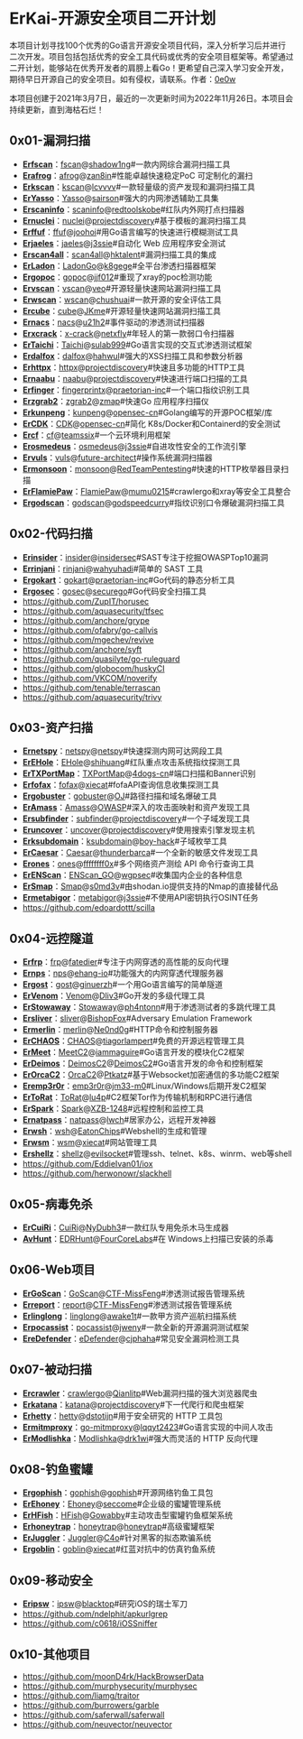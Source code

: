 # ErKai-开源安全项目二开计划

本项目计划寻找100个优秀的Go语言开源安全项目代码，深入分析学习后并进行二次开发。项目包括包括优秀的安全工具代码或优秀的安全项目框架等。希望通过二开计划，能够站在优秀开发者的肩膀上看Go！更希望自己深入学习安全开发，期待早日开源自己的安全项目。如有侵权，请联系。作者：[0e0w](https://github.com/0e0w)

本项目创建于2021年3月7日，最近的一次更新时间为2022年11月26日。本项目会持续更新，直到海枯石烂！

## 0x01-漏洞扫描

- [**Erfscan**](https://github.com/Goqi/Erfscan)：[fscan](https://github.com/Goqi/ErKai/tree/main/0x01/fscan)@[shadow1ng](https://github.com/shadow1ng/fscan)#一款内网综合漏洞扫描工具
- [**Erafrog**](https://github.com/Goqi/Erafrog)：[afrog](https://github.com/Goqi/ErKai/tree/main/0x01/afrog)@[zan8in](https://github.com/zan8in/afrog)#性能卓越快速稳定PoC 可定制化的漏扫
- [**Erkscan**](https://github.com/Goqi/Erkscan)：[kscan](https://github.com/Goqi/ErKai/tree/main/0x01/kscan)@[lcvvvv](https://github.com/lcvvvv/kscan)#一款轻量级的资产发现和漏洞扫描工具
- [**ErYasso**](https://github.com/Goqi/ErYasso)：[Yasso](https://github.com/Goqi/ErKai/tree/main/0x01/Yasso)@[sairson](https://github.com/sairson/Yasso)#强大的内网渗透辅助工具集
- [**Erscaninfo**](https://github.com/Goqi/Erscaninfo)：[scaninfo](https://github.com/Goqi/ErKai/tree/main/0x01/scaninfo)@[redtoolskobe](https://github.com/redtoolskobe/scaninfo)#红队内外网打点扫描器
- [**Ernuclei**](https://github.com/Goqi/Ernuclei)：[nuclei](https://github.com/Goqi/ErKai/tree/main/0x01/nuclei)@[projectdiscovery](https://github.com/projectdiscovery/nuclei)#基于模板的漏洞扫描工具
- [**Erffuf**](https://github.com/Goqi/Erffuf)：[ffuf](https://github.com/Goqi/ErKai/tree/main/0x01/ffuf)@[joohoi](https://github.com/ffuf/ffuf)#用Go语言编写的快速进行模糊测试工具
- [**Erjaeles**](https://github.com/Goqi/Erjaeles)：[jaeles](https://github.com/Goqi/ErKai/tree/main/0x01/jaeles)@[j3ssie](https://github.com/jaeles-project/jaeles)#自动化 Web 应用程序安全测试
- [**Erscan4all**](https://github.com/Goqi/Erscan4all)：[scan4all](https://github.com/Goqi/ErKai/tree/main/0x01/scan4all)@[hktalent](https://github.com/hktalent/scan4all)#漏洞扫描工具的集成
- [**ErLadon**](https://github.com/Goqi/ErLadon)：[LadonGo](https://github.com/Goqi/ErKai/tree/main/0x01/LadonGo)@[k8gege](https://github.com/k8gege/LadonGo)#全平台渗透扫描器框架
- [**Ergopoc**](https://github.com/Goqi/Ergopoc)：[gopoc](https://github.com/Goqi/ErKai/tree/main/0x01/gopoc)@[jjf012](https://github.com/jjf012/gopoc)#重现了xray的poc检测功能
- [**Ervscan**](https://github.com/Goqi/Ervscan)：[vscan](https://github.com/Goqi/ErKai/tree/main/0x01/vscan)@[veo](https://github.com/veo/vscan)#开源轻量快速网站漏洞扫描工具
- [**Erwscan**](https://github.com/Goqi/Erwscan)：[wscan](https://github.com/Goqi/ErKai/tree/main/0x01/wscan)@[chushuai](https://github.com/chushuai/wscan)#一款开源的安全评估工具
- [**Ercube**](https://github.com/Goqi/Ercube)：[cube](https://github.com/Goqi/ErKai/tree/main/0x01/cube)@[JKme](https://github.com/JKme/cube)#开源轻量快速网站漏洞扫描工具
- [**Ernacs**](https://github.com/Goqi/Ernacs)：[nacs](https://github.com/Goqi/ErKai/tree/main/0x01/nacs)@[u21h2](https://github.com/u21h2/nacs)#事件驱动的渗透测试扫描器
- [**Erxcrack**](https://github.com/Goqi/Erxcrack)：[x-crack](https://github.com/Goqi/ErKai/tree/main/0x01/x-crack)@[netxfly](https://github.com/netxfly/x-crack)#年轻人的第一款弱口令扫描器
- [**ErTaichi**](https://github.com/Goqi/ErTaichi)：[Taichi](https://github.com/Goqi/ErKai/tree/main/0x01/Taichi)@[sulab999](https://github.com/sulab999/Taichi)#Go语言实现的交互式渗透测试框架
- [**Erdalfox**](https://github.com/Goqi/Erdalfox)：[dalfox](https://github.com/Goqi/ErKai/tree/main/0x01/dalfox)@[hahwul](https://github.com/hahwul/dalfox)#强大的XSS扫描工具和参数分析器
- [**Erhttpx**](https://github.com/Goqi/Erhttpx)：[httpx](https://github.com/Goqi/ErKai/tree/main/0x01/httpx)@[projectdiscovery](https://github.com/projectdiscovery/httpx)#快速且多功能的HTTP工具
- [**Ernaabu**](https://github.com/Goqi/Ernaabu)：[naabu](https://github.com/Goqi/ErKai/tree/main/0x01/naabu)@[projectdiscovery](https://github.com/projectdiscovery/naabu)#快速进行端口扫描的工具
- [**Erfinger**](https://github.com/Goqi/Erfinger)：[fingerprintx](https://github.com/Goqi/ErKai/tree/main/0x01/fingerprintx)@[praetorian-inc](https://github.com/praetorian-inc/fingerprintx)#一个端口指纹识别工具
- [**Erzgrab2**](https://github.com/Goqi/Erzgrab2)：[zgrab2](https://github.com/Goqi/ErKai/tree/main/0x01/zgrab2)@[zmap](https://github.com/zmap/zgrab2)#快速Go 应用程序扫描仪
- [**Erkunpeng**](https://github.com/Goqi/Erkunpeng)：[kunpeng](https://github.com/Goqi/ErKai/tree/main/0x01/kunpeng)@[opensec-cn](https://github.com/opensec-cn/kunpeng)#Golang编写的开源POC框架/库
- [**ErCDK**](https://github.com/Goqi/ErCDK)：[CDK](https://github.com/Goqi/ErKai/tree/main/0x01/CDK)@[opensec-cn](https://github.com/cdk-team/CDK)#简化 K8s/Docker和Containerd的安全测试
- [**Ercf**](https://github.com/Goqi/Ercf)：[cf](https://github.com/Goqi/ErKai/tree/main/0x01/cf)@[teamssix](https://github.com/teamssix/cf)#一个云环境利用框架
- [**Erosmedeus**](https://github.com/Goqi/Erosmedeus)：[osmedeus](https://github.com/Goqi/ErKai/tree/main/0x01/osmedeus)@[j3ssie](https://github.com/j3ssie/osmedeus)#自进攻性安全的工作流引擎
- [**Ervuls**](https://github.com/Goqi/Ervuls)：[vuls](https://github.com/Goqi/ErKai/tree/main/0x01/vuls)@[future-architect](https://github.com/future-architect/vuls)#操作系统漏洞扫描器
- [**Ermonsoon**](https://github.com/Goqi/Ermonsoon)：[monsoon](https://github.com/Goqi/ErKai/tree/main/0x01/monsoon)@[RedTeamPentesting](https://github.com/RedTeamPentesting/monsoon)#快速的HTTP枚举器目录扫描
- [**ErFlamiePaw**](https://github.com/Goqi/ErFlamiePaw)：[FlamiePaw](https://github.com/Goqi/ErKai/tree/main/0x01/FlamiePaw)@[mumu0215](https://github.com/mumu0215/FlamiePaw)#crawlergo和xray等安全工具整合
- [**Ergodscan**](https://github.com/Goqi/Ergodscan)：[godscan](https://github.com/Goqi/ErKai/tree/main/0x01/godscan)@[godspeedcurry](https://github.com/godspeedcurry/godscan)#指纹识别口令爆破漏洞扫描工具

## 0x02-代码扫描

- [**Erinsider**](https://github.com/Goqi/Erinsider)：[insider](https://github.com/Goqi/ErKai/tree/main/0x02/insider)@[insidersec](https://github.com/insidersec/insider)#SAST专注于挖掘OWASPTop10漏洞
- [**Errinjani**](https://github.com/Goqi/Errinjani)：[rinjani](https://github.com/Goqi/ErKai/tree/main/0x02/rinjani)@[wahyuhadi](https://github.com/wahyuhadi/rinjani)#简单的 SAST 工具
- [**Ergokart**](https://github.com/Goqi/Ergokart)：[gokart](https://github.com/Goqi/ErKai/tree/main/0x02/gokart)@[praetorian-inc](https://github.com/praetorian-inc/gokart)#Go代码的静态分析工具
- [**Ergosec**](https://github.com/Goqi/Ergosec)：[gosec](https://github.com/Goqi/ErKai/tree/main/0x02/gosec)@[securego](https://github.com/securego/gosec)#Go代码安全扫描工具
- https://github.com/ZupIT/horusec
- https://github.com/aquasecurity/tfsec
- https://github.com/anchore/grype
- https://github.com/ofabry/go-callvis
- https://github.com/mgechev/revive
- https://github.com/anchore/syft
- https://github.com/quasilyte/go-ruleguard
- https://github.com/globocom/huskyCI
- https://github.com/VKCOM/noverify
- https://github.com/tenable/terrascan
- https://github.com/aquasecurity/trivy

## 0x03-资产扫描

- [**Ernetspy**](https://github.com/Goqi/Ernetspy)：[netspy](https://github.com/Goqi/ErKai/tree/main/0x03/netspy)@[netspy](https://github.com/netspy/netspy)#快速探测内网可达网段工具
- [**ErEHole**](https://github.com/Goqi/ErEHole)：[EHole](https://github.com/Goqi/ErKai/tree/main/0x03/EHole)@[shihuang](https://github.com/EdgeSecurityTeam/EHole)#红队重点攻击系统指纹探测工具
- [**ErTXPortMap**](https://github.com/Goqi/ErTXPortMap)：[TXPortMap](https://github.com/Goqi/ErKai/tree/main/0x03/TXPortMap)@[4dogs-cn](https://github.com/4dogs-cn/TXPortMap)#端口扫描和Banner识别
- [**Erfofax**](https://github.com/Goqi/Erfofax)：[fofax](https://github.com/Goqi/ErKai/tree/main/0x03/fofax)@[xiecat](https://github.com/xiecat/fofax)#fofaAPI查询信息收集探测工具
- [**Ergobuster**](https://github.com/Goqi/Ergobuster)：[gobuster](https://github.com/Goqi/ErKai/tree/main/0x03/gobuster)@[OJ](https://github.com/OJ/gobuster)#路径扫描和域名爆破工具
- [**ErAmass**](https://github.com/Goqi/ErAmass)：[Amass](https://github.com/Goqi/ErKai/tree/main/0x03/Amass)@[OWASP](https://github.com/OWASP/Amass)#深入的攻击面映射和资产发现工具
- [**Ersubfinder**](https://github.com/Goqi/Ersubfinder)：[subfinder](https://github.com/Goqi/ErKai/tree/main/0x03/subfinder)@[projectdiscovery](https://github.com/projectdiscovery/subfinder)#一个子域发现工具
- [**Eruncover**](https://github.com/Goqi/Eruncover)：[uncover](https://github.com/Goqi/ErKai/tree/main/0x03/uncover)@[projectdiscovery](https://github.com/projectdiscovery/uncover)#使用搜索引擎发现主机
- [**Erksubdomain**](https://github.com/Goqi/Erksubdomain)：[ksubdomain](https://github.com/Goqi/ErKai/tree/main/0x03/ksubdomain)@[boy-hack](https://github.com/boy-hack/ksubdomain)#子域枚举工具
- [**ErCaesar**](https://github.com/Goqi/ErCaesar)：[Caesar](https://github.com/Goqi/ErKai/tree/main/0x03/Caesar)@[thunderbarca](https://github.com/j5s/Caesar)#一个全新的敏感文件发现工具
- [**Erones**](https://github.com/Goqi/Erones)：[ones](https://github.com/Goqi/ErKai/tree/main/0x03/ones)@[ffffffff0x](https://github.com/ffffffff0x/ones)#多个网络资产测绘 API 命令行查询工具
- [**ErENScan**](https://github.com/Goqi/ErENScan)：[ENScan_GO](https://github.com/Goqi/ErKai/tree/main/0x03/ENScan_GO)@[wgpsec](https://github.com/wgpsec/ENScan_GO)#收集国内企业的各种信息
- [**ErSmap**](https://github.com/Goqi/ErSmap)：[Smap](https://github.com/Goqi/ErKai/tree/main/0x03/Smap)@[s0md3v](https://github.com/s0md3v/Smap)#由shodan.io提供支持的Nmap的直接替代品
- [**Ermetabigor**](https://github.com/Goqi/Ermetabigor)：[metabigor](https://github.com/Goqi/ErKai/tree/main/0x03/metabigor)@[j3ssie](https://github.com/j3ssie/metabigor)#不使用API密钥执行OSINT任务
- https://github.com/edoardottt/scilla


## 0x04-远控隧道

- [**Erfrp**](https://github.com/Goqi/Erfrp)：[frp](https://github.com/Goqi/ErKai/tree/main/0x04/frp)@[fatedier](https://github.com/fatedier/frp)#专注于内网穿透的高性能的反向代理
- [**Ernps**](https://github.com/Goqi/Ernps)：[nps](https://github.com/Goqi/ErKai/tree/main/0x04/nps)@[ehang-io](https://github.com/ehang-io/nps)#功能强大的内网穿透代理服务器
- [**Ergost**](https://github.com/Goqi/Ergost)：[gost](https://github.com/Goqi/ErKai/tree/main/0x04/gost)@[ginuerzh](https://github.com/ginuerzh/gost)#一个用Go语言编写的简单隧道
- [**ErVenom**](https://github.com/Goqi/ErVenom)：[Venom](https://github.com/Goqi/ErKai/tree/main/0x04/Venom)@[Dliv3](https://github.com/Dliv3/Venom)#Go开发的多级代理工具
- [**ErStowaway**](https://github.com/Goqi/ErStowaway)：[Stowaway](https://github.com/Goqi/ErKai/tree/main/0x04/Stowaway)@[ph4ntonn](https://github.com/ph4ntonn/Stowaway)#用于渗透测试者的多跳代理工具
- [**Ersliver**](https://github.com/Goqi/Ersliver)：[sliver](https://github.com/Goqi/ErKai/tree/main/0x04/sliver)@[BishopFox](https://github.com/BishopFox/sliver)#Adversary Emulation Framework
- [**Ermerlin**](https://github.com/Goqi/Ermerlin)：[merlin](https://github.com/Goqi/ErKai/tree/main/0x04/merlin)@[Ne0nd0g](https://github.com/Ne0nd0g/merlin)#HTTP命令和控制服务器
- [**ErCHAOS**](https://github.com/Goqi/ErCHAOS)：[CHAOS](https://github.com/Goqi/ErKai/tree/main/0x04/CHAOS)@[tiagorlampert](https://github.com/tiagorlampert/CHAOS)#免费的开源远程管理工具
- [**ErMeet**](https://github.com/Goqi/ErMeet)：[MeetC2](https://github.com/Goqi/ErKai/tree/main/0x04/MeetC2)@[iammaguire](https://github.com/iammaguire/MeetC2)#Go语言开发的模块化C2框架
- [**ErDeimos**](https://github.com/Goqi/ErDeimos)：[DeimosC2](https://github.com/Goqi/ErKai/tree/main/0x04/DeimosC2)@[DeimosC2](https://github.com/DeimosC2/DeimosC2)#Go语言开发的命令和控制框架
- [**ErOrcaC2**](https://github.com/Goqi/ErOrcaC2)：[OrcaC2](https://github.com/Goqi/ErKai/tree/main/0x04/OrcaC2)@[Ptkatz](https://github.com/Ptkatz/OrcaC2)#基于Websocket加密通信的多功能C2框架
- [**Eremp3r0r**](https://github.com/Goqi/Eremp3r0r)：[emp3r0r](https://github.com/Goqi/ErKai/tree/main/0x04/emp3r0r)@[jm33-m0](https://github.com/jm33-m0/emp3r0r)#Linux/Windows后期开发C2框架
- [**ErToRat**](https://github.com/Goqi/ErToRat)：[ToRat](https://github.com/Goqi/ErKai/tree/main/0x04/ToRat)@[lu4p](https://github.com/lu4p/ToRat)#C2框架Tor作为传输机制和RPC进行通信
- [**ErSpark**](https://github.com/Goqi/ErSpark)：[Spark](https://github.com/Goqi/ErKai/tree/main/0x04/Spark)@[XZB-1248](https://github.com/XZB-1248/Spark)#远程控制和监控工具
- [**Ernatpass**](https://github.com/Goqi/Ernatpass)：[natpass](https://github.com/Goqi/ErKai/tree/main/0x04/natpass)@[lwch](https://github.com/lwch/natpass)#居家办公，远程开发神器
- [**Erwsh**](https://github.com/Goqi/Erwsh)：[wsh](https://github.com/Goqi/ErKai/tree/main/0x04/wsh)@[EatonChips](https://github.com/EatonChips/wsh)#Webshell的生成和管理
- [**Erwsm**](https://github.com/Goqi/Erwsm)：[wsm](https://github.com/Goqi/ErKai/tree/main/0x04/wsm)@[xiecat](https://github.com/xiecat/wsm)#网站管理工具
- [**Ershellz**](https://github.com/Goqi/Ershellz)：[shellz](https://github.com/Goqi/ErKai/tree/main/0x04/shellz)@[evilsocket](https://github.com/evilsocket/shellz)#管理ssh、telnet、k8s、winrm、web等shell
- https://github.com/EddieIvan01/iox
- https://github.com/herwonowr/slackhell


## 0x05-病毒免杀

- [**ErCuiRi**](https://github.com/Goqi/ErCuiRi)：[CuiRi](https://github.com/Goqi/ErKai/tree/main/0x05/CuiRi)@[NyDubh3](https://github.com/NyDubh3/CuiRi)#一款红队专用免杀木马生成器
- [**AvHunt**](https://github.com/Goqi/AvHunt)：[EDRHunt](https://github.com/Goqi/ErKai/tree/main/0x05/EDRHunt)@[FourCoreLabs](https://github.com/FourCoreLabs/EDRHunt)#在 Windows上扫描已安装的杀毒

## 0x06-Web项目

- [**ErGoScan**](https://github.com/Goqi/ErGoScan)：[GoScan](https://github.com/Goqi/ErKai/tree/main/0x06/GoScan)@[CTF-MissFeng](https://github.com/CTF-MissFeng/GoScan)#渗透测试报告管理系统
- [**Erreport**](https://github.com/Goqi/Erreport)：[report](https://github.com/Goqi/ErKai/tree/main/0x06/report)@[CTF-MissFeng](https://github.com/CTF-MissFeng/report)#渗透测试报告管理系统
- [**Erlinglong**](https://github.com/Goqi/Erlinglong)：[linglong](https://github.com/Goqi/ErKai/tree/main/0x06/linglong)@[awake1t](https://github.com/awake1t/linglong)#一款甲方资产巡航扫描系统
- [**Erpocassist**](https://github.com/Goqi/Erpocassist)：[pocassist](https://github.com/Goqi/ErKai/tree/main/0x06/pocassist)@[jweny](https://github.com/jweny/pocassist)#一款全新的开源漏洞测试框架
- [**EreDefender**](https://github.com/Goqi/EreDefender)：[eDefender](https://github.com/Goqi/ErKai/tree/main/0x06/eDefender)@[cjphaha](https://github.com/cjphaha/eDefender)#常见安全漏洞检测工具

## 0x07-被动扫描

- [**Ercrawler**](https://github.com/Goqi/Ercrawler)：[crawlergo](https://github.com/Goqi/ErKai/tree/main/0x07/crawlergo)@[Qianlitp](https://github.com/Qianlitp/crawlergo)#Web漏洞扫描的强大浏览器爬虫
- [**Erkatana**](https://github.com/Goqi/Erkatana)：[katana](https://github.com/Goqi/ErKai/tree/main/0x07/katana)@[projectdiscovery](https://github.com/projectdiscovery/katana)#下一代爬行和爬虫框架
- [**Erhetty**](https://github.com/Goqi/Erhetty)：[hetty](https://github.com/Goqi/ErKai/tree/main/0x07/hetty)@[dstotijn](https://github.com/dstotijn/hetty)#用于安全研究的 HTTP 工具包
- [**Ermitmproxy**](https://github.com/Goqi/Ermitmproxy)：[go-mitmproxy](https://github.com/Goqi/ErKai/tree/main/0x07/go-mitmproxy)@[lqqyt2423](https://github.com/lqqyt2423/go-mitmproxy)#Go语言实现的中间人攻击
- [**ErModlishka**](https://github.com/Goqi/ErModlishka)：[Modlishka](https://github.com/Goqi/ErKai/tree/main/0x07/Modlishka)@[drk1wi](https://github.com/drk1wi/Modlishka)#强大而灵活的 HTTP 反向代理

## 0x08-钓鱼蜜罐

- [**Ergophish**](https://github.com/Goqi/Ergophish)：[gophish](https://github.com/Goqi/ErKai/tree/main/0x08/gophish)@[gophish](https://github.com/gophish/gophish)#开源网络钓鱼工具包
- [**ErEhoney**](https://github.com/Goqi/ErEhoney)：[Ehoney](https://github.com/Goqi/ErKai/tree/main/0x08/Ehoney)@[seccome](https://github.com/seccome/Ehoney)#企业级的蜜罐管理系统
- [**ErHFish**](https://github.com/Goqi/ErHFish)：[HFish](https://github.com/Goqi/ErKai/tree/main/0x08/HFish)@[Gowabby](https://github.com/Gowabby/HFish)#主动攻击型蜜罐钓鱼框架系统
- [**Erhoneytrap**](https://github.com/Goqi/Erhoneytrap)：[honeytrap](https://github.com/Goqi/ErKai/tree/main/0x08/honeytrap)@[honeytrap](https://github.com/honeytrap/honeytrap)#高级蜜罐框架
- [**ErJuggler**](https://github.com/Goqi/ErJuggler)：[Juggler](https://github.com/Goqi/ErKai/tree/main/0x08/Juggler)@[C4o](https://github.com/C4o/Juggler)#针对黑客的拟态欺骗系统
- [**Ergoblin**](https://github.com/Goqi/Ergoblin)：[goblin](https://github.com/Goqi/ErKai/tree/main/0x08/goblin)@[xiecat](https://github.com/xiecat/goblin)#红蓝对抗中的仿真钓鱼系统

## 0x09-移动安全

- [**Eripsw**](https://github.com/Goqi/Eripsw)：[ipsw](https://github.com/Goqi/ErKai/tree/main/0x09/ipsw)@[blacktop](https://github.com/blacktop/ipsw)#研究iOS的瑞士军刀
- https://github.com/ndelphit/apkurlgrep
- https://github.com/c0618/iOSSniffer

## 0x10-其他项目

- https://github.com/moonD4rk/HackBrowserData
- https://github.com/murphysecurity/murphysec
- https://github.com/liamg/traitor
- https://github.com/burrowers/garble
- https://github.com/saferwall/saferwall
- https://github.com/neuvector/neuvector
